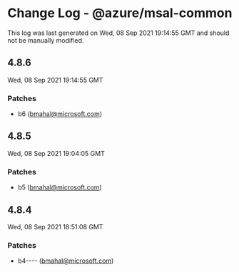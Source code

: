 # Change Log - @azure/msal-common

This log was last generated on Wed, 08 Sep 2021 19:14:55 GMT and should not be manually modified.

<!-- Start content -->

## 4.8.6

Wed, 08 Sep 2021 19:14:55 GMT

### Patches

- b6  (bmahal@microsoft.com)

## 4.8.5

Wed, 08 Sep 2021 19:04:05 GMT

### Patches

- b5  (bmahal@microsoft.com)

## 4.8.4

Wed, 08 Sep 2021 18:51:08 GMT

### Patches

- b4---- (bmahal@microsoft.com)
